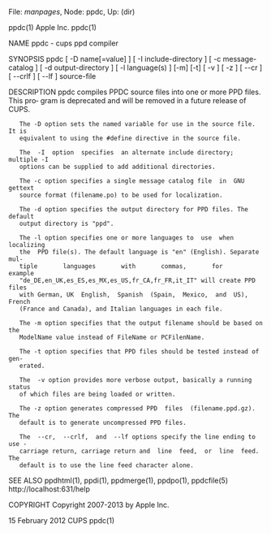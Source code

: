 File: *manpages*,  Node: ppdc,  Up: (dir)

ppdc(1)                           Apple Inc.                           ppdc(1)



NAME
       ppdc - cups ppd compiler

SYNOPSIS
       ppdc  [ -D name[=value] ] [ -I include-directory ] [ -c message-catalog
       ] [ -d output-directory ] [ -l language(s) ] [-m] [-t] [ -v ] [ -z ]  [
       --cr ] [ --crlf ] [ --lf ] source-file

DESCRIPTION
       ppdc  compiles  PPDC source files into one or more PPD files. This pro‐
       gram is deprecated and will be removed in a future release of CUPS.

       The -D option sets the named variable for use in the source file. It is
       equivalent to using the #define directive in the source file.

       The  -I  option  specifies  an alternate include directory; multiple -I
       options can be supplied to add additional directories.

       The -c option specifies a single message catalog file  in  GNU  gettext
       source format (filename.po) to be used for localization.

       The -d option specifies the output directory for PPD files. The default
       output directory is "ppd".

       The -l option specifies one or more languages to  use  when  localizing
       the  PPD file(s). The default language is "en" (English). Separate mul‐
       tiple       languages       with       commas,       for        example
       "de_DE,en_UK,es_ES,es_MX,es_US,fr_CA,fr_FR,it_IT" will create PPD files
       with German, UK  English,  Spanish  (Spain,  Mexico,  and  US),  French
       (France and Canada), and Italian languages in each file.

       The -m option specifies that the output filename should be based on the
       ModelName value instead of FileName or PCFilenName.

       The -t option specifies that PPD files should be tested instead of gen‐
       erated.

       The  -v option provides more verbose output, basically a running status
       of which files are being loaded or written.

       The -z option generates compressed PPD  files  (filename.ppd.gz).   The
       default is to generate uncompressed PPD files.

       The  --cr,  --crlf,  and  --lf options specify the line ending to use -
       carriage return, carriage return and  line  feed,  or  line  feed.  The
       default is to use the line feed character alone.

SEE ALSO
       ppdhtml(1), ppdi(1), ppdmerge(1), ppdpo(1), ppdcfile(5)
       http://localhost:631/help

COPYRIGHT
       Copyright 2007-2013 by Apple Inc.



15 February 2012                     CUPS                              ppdc(1)
